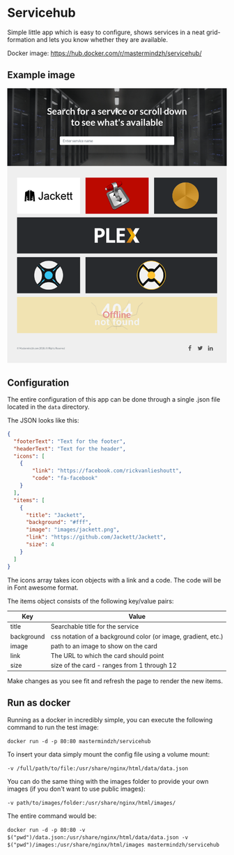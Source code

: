 # Servicehub

Simple little app which is easy to configure, shows services in a neat grid-formation and lets you know whether they are available.

Docker image: https://hub.docker.com/r/mastermindzh/servicehub/

## Example image

![example image](https://github.com/Mastermindzh/servicehub/blob/master/example.png?raw=true)

## Configuration

The entire configuration of this app can be done through a single .json file located in the `data` directory.

The JSON looks like this:

```json
{
  "footerText": "Text for the footer",
  "headerText": "Text for the header",
  "icons": [
    {
        "link": "https://facebook.com/rickvanlieshoutt",
        "code": "fa-facebook"
    }
  ],
  "items": [
    {
      "title": "Jackett",
      "background": "#fff",
      "image": "images/jackett.png",
      "link": "https://github.com/Jackett/Jackett",
      "size": 4
    }
  ]
}
```

The icons array takes icon objects with a link and a code. The code will be in Font awesome format.

The items object consists of the following key/value pairs:

| Key        | Value                                                         |
|------------|---------------------------------------------------------------|
| title      | Searchable title for the service                              |
| background | css notation of a background color (or image, gradient, etc.) |
| image      | path to an image to show on the card                          |
| link       | The URL to which the card should point                        |
| size       | size of the card - ranges from 1 through 12                   |

Make changes as you see fit and refresh the page to render the new items.

## Run as docker
Running as a docker in incredibly simple, you can execute the following command to run the test image:

`docker run -d -p 80:80 mastermindzh/servicehub`

To insert your data simply mount the config file using a volume mount:

`-v /full/path/to/file:/usr/share/nginx/html/data/data.json`

You can do the same thing with the images folder to provide your own images (if you don't want to use public images):

`-v path/to/images/folder:/usr/share/nginx/html/images/`

The entire command would be:

`docker run -d -p 80:80 -v $("pwd")/data.json:/usr/share/nginx/html/data/data.json -v $("pwd")/images:/usr/share/nginx/html/images mastermindzh/servicehub`

